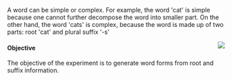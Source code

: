 A word can be simple or complex. For example, the word 'cat' is simple because one cannot further decompose the word into smaller part. On the other hand, the word 'cats' is complex, because the word is made up of two parts: root 'cat' and plural suffix '-s'

<img align="right" src="morph1.gif">

#### Objective

The objective of the experiment is to generate word forms from root and suffix information.